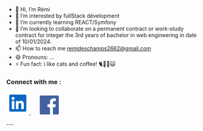 - 👋 Hi, I’m Rémi
- 👀 I’m interested by fullStack dévelopment
- 🌱 I’m currently learning REACT/Symfony
- 💞️ I’m looking to collaborate on a permanent contract or work-study contract for integer the 3rd years of bachelor in web engineering in date of 10/01/2024.
- 📫 How to reach me remideschamps2662@gmail.com
- 😄 Pronouns: ...
- ⚡ Fun fact: i like cats and coffee! 🐈🐱‍👤🙀

### Connect with me :
<p>
  <a href="https://www.linkedin.com/in/rémi-deschamps">
    <img src="./img/linkedIn.svg" alt="LinkedIn" width="60" display="inline-block">
  </a>
  &nbsp;&nbsp;&nbsp;&nbsp;&nbsp;
  <a href="https://www.facebook.com/remi.deschamps.9">
    <img src="./img/facebook.jpg" alt="Facebook" width="50" display="inline-block">
  </a>
</p>
  --- 
<!---
jeSuisUnDeveloppeur/jeSuisUnDeveloppeur is a ✨ special ✨ repository because its `README.md` (this file) appears on your GitHub profile.
You can click the Preview link to take a look at your changes.
--->
